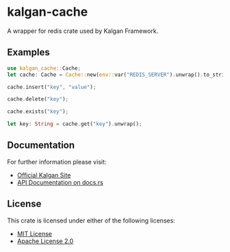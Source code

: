 # kalgan-cache

A wrapper for redis crate used by Kalgan Framework.


## Examples

```rust
use kalgan_cache::Cache;
let cache: Cache = Cache::new(env::var("REDIS_SERVER").unwrap().to_string());
```
```rust
cache.insert("key", "value");
```
```rust
cache.delete("key");
```
```rust
cache.exists("key");
```
```rust
let key: String = cache.get("key").unwrap();
```
    
## Documentation

For further information please visit:

* [Official Kalgan Site](https://kalgan.eduardocasas.com)
* [API Documentation on docs.rs](https://docs.rs/kalgan-cache)


## License

This crate is licensed under either of the following licenses:

* [MIT License](https://choosealicense.com/licenses/mit/)
* [Apache License 2.0](https://choosealicense.com/licenses/apache-2.0/)
